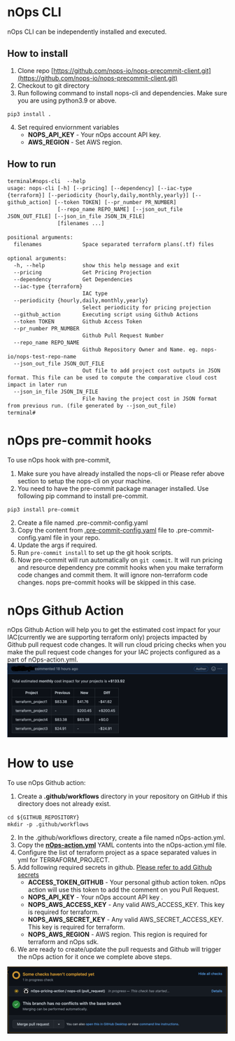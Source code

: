 # nOps CLI
nOps CLI can be independently installed and executed.

## How to install
1. Clone repo [https://github.com/nops-io/nops-precommit-client.git](https://github.com/nops-io/nops-precommit-client.git)
2. Checkout to git directory
3. Run following command to install nops-cli and dependencies. Make sure you are using
python3.9 or above.
```shell
pip3 install .
```
4. Set required enviornment variables
     - **NOPS_API_KEY** - Your nOps account API key.
     - **AWS_REGION** - Set AWS region.

## How to run
```CLI Help
terminal#nops-cli  --help                                                                                              
usage: nops-cli [-h] [--pricing] [--dependency] [--iac-type {terraform}] [--periodicity {hourly,daily,monthly,yearly}] [--github_action] [--token TOKEN] [--pr_number PR_NUMBER]
                [--repo_name REPO_NAME] [--json_out_file JSON_OUT_FILE] [--json_in_file JSON_IN_FILE]
                [filenames ...]

positional arguments:
  filenames             Space separated terraform plans(.tf) files

optional arguments:
  -h, --help            show this help message and exit
  --pricing             Get Pricing Projection
  --dependency          Get Dependencies
  --iac-type {terraform}
                        IAC type
  --periodicity {hourly,daily,monthly,yearly}
                        Select periodicity for pricing projection
  --github_action       Executing script using Github Actions
  --token TOKEN         Github Access Token
  --pr_number PR_NUMBER
                        Github Pull Request Number
  --repo_name REPO_NAME
                        Github Repository Owner and Name. eg. nops-io/nops-test-repo-name
  --json_out_file JSON_OUT_FILE
                        Out file to add project cost outputs in JSON format. This file can be used to compute the comparative cloud cost impact in later run
  --json_in_file JSON_IN_FILE
                        File having the project cost in JSON format from previous run. (file generated by --json_out_file)
terminal#
```


# nOps pre-commit hooks
To use nOps hook with pre-commit, 
1. Make sure you have already installed the nops-cli or Please refer above section to setup the nops-cli on your machine.
2. You need to have the pre-commit package manager installed. Use following pip command to
install pre-commit.
```shell
pip3 install pre-commit
```
2. Create a file named .pre-commit-config.yaml
3. Copy the content from [.pre-commit-config.yaml](.pre-commit-config.yaml) file 
to .pre-commit-config.yaml file in your repo.
4. Update the args if required.
5. Run `pre-commit install` to set up the git hook scripts.
6. Now pre-commit will run automatically on `git commit`. It will run pricing and resource dependency pre commit hooks when you make terraform code changes and commit them.
It will ignore non-terraform code changes. nops pre-commit hooks will be skipped in this case.


# nOps Github Action
nOps Github Action will help you to get the estimated cost impact for your IAC(currently we are 
supporting terraform only) projects impacted by Github pull request code changes. It will run cloud
pricing checks when you make the pull request code changes for your IAC projects configured as a 
part of nOps-action.yml.
<img src=".github/images/Action-Result.png" alt="nOps Github Action Result" />

# How to use
To use nOps Github action: 
1. Create a **.github/workflows** directory in your repository on GitHub if this directory does not already exist.
```shell
cd ${GITHUB_REPOSITORY}
mkdir -p .github/workflows
```
2. In the .github/workflows directory, create a file named nOps-action.yml. 
3. Copy the **[nOps-action.yml](nOps-action.yml)** YAML contents into the nOps-action.yml file. 
4. Configure the list of terraform project as a space separated values in yml for TERRAFORM_PROJECT. 
5. Add following required secrets in github. [Please refer to add Github secrets](https://docs.github.com/en/actions/security-guides/encrypted-secrets)
     - **ACCESS_TOKEN_GITHUB** - Your personal github action token. nOps action will use this token to add the comment on you Pull Request.
     - **NOPS_API_KEY** - Your nOps account API key .
     - **NOPS_AWS_ACCESS_KEY** - Any valid AWS_ACCESS_KEY. This key is required for terraform.
     - **NOPS_AWS_SECRET_KEY** - Any valid AWS_SECRET_ACCESS_KEY.  This key is required for terraform.
     - **NOPS_AWS_REGION** - AWS region. This region is required for terraform and nOps sdk.
6. We are ready to create/update the pull requests and Github will trigger the nOps action for it 
 once we complete above steps.
<img src=".github/images/Action-Execution.png" alt="nOps Github Action Execution" />
